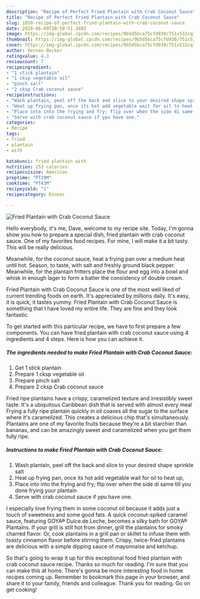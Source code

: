 ```yaml
---
description: "Recipe of Perfect Fried Plantain with Crab Coconut Sauce"
title: "Recipe of Perfect Fried Plantain with Crab Coconut Sauce"
slug: 1850-recipe-of-perfect-fried-plantain-with-crab-coconut-sauce
date: 2020-06-09T20:59:51.340Z
image: https://img-global.cpcdn.com/recipes/9b5d5bca75cfd930/751x532cq70/fried-plantain-with-crab-coconut-sauce-recipe-main-photo.jpg
thumbnail: https://img-global.cpcdn.com/recipes/9b5d5bca75cfd930/751x532cq70/fried-plantain-with-crab-coconut-sauce-recipe-main-photo.jpg
cover: https://img-global.cpcdn.com/recipes/9b5d5bca75cfd930/751x532cq70/fried-plantain-with-crab-coconut-sauce-recipe-main-photo.jpg
author: Vernon Becker
ratingvalue: 4.3
reviewcount: 7
recipeingredient:
- "1 stick plantain"
- "1 cksp vegetable oil"
- "pinch salt"
- "2 cksp Crab coconut sauce"
recipeinstructions:
- "Wash plantain, peel off the back and slice to your desired shape sprinkle salt"
- "Heat up frying pan, once its hot add vegetable wait for oil to heat up,"
- "Place into into the frying and fry; flip over when the side di same till you done frying your plantain"
- "Serve with crab coconut sauce if ypu have one."
categories:
- Recipe
tags:
- fried
- plantain
- with

katakunci: fried plantain with 
nutrition: 253 calories
recipecuisine: American
preptime: "PT29M"
cooktime: "PT43M"
recipeyield: "1"
recipecategory: Dinner

---
```



![Fried Plantain with Crab Coconut Sauce](https://img-global.cpcdn.com/recipes/9b5d5bca75cfd930/751x532cq70/fried-plantain-with-crab-coconut-sauce-recipe-main-photo.jpg)

Hello everybody, it's me, Dave, welcome to my recipe site. Today, I'm gonna show you how to prepare a special dish, fried plantain with crab coconut sauce. One of my favorites food recipes. For mine, I will make it a bit tasty. This will be really delicious.

Meanwhile, for the coconut sauce, heat a frying pan over a medium heat until hot. Season, to taste, with salt and freshly ground black pepper. Meanwhile, for the plantain fritters place the flour and egg into a bowl and whisk in enough lager to form a batter the consistency of double cream.

Fried Plantain with Crab Coconut Sauce is one of the most well liked of current trending foods on earth. It's appreciated by millions daily. It's easy, it is quick, it tastes yummy. Fried Plantain with Crab Coconut Sauce is something that I have loved my entire life. They are fine and they look fantastic.


To get started with this particular recipe, we have to first prepare a few components. You can have fried plantain with crab coconut sauce using 4 ingredients and 4 steps. Here is how you can achieve it.

<!--inarticleads1-->

##### The ingredients needed to make Fried Plantain with Crab Coconut Sauce:

1. Get 1 stick plantain
1. Prepare 1 cksp vegetable oil
1. Prepare pinch salt
1. Prepare 2 cksp Crab coconut sauce


Fried ripe plantains have a crispy, caramelized texture and irresistibly sweet taste. It&#39;s a ubiquitous Caribbean dish that is served with almost every meal Frying a fully ripe plantain quickly in oil coaxes all the sugar to the surface where it&#39;s caramelized. This creates a delicious chip that&#39;s simultaneously. Plantains are one of my favorite fruits because they&#39;re a bit starchier than bananas, and can be amazingly sweet and caramelized when you get them fully ripe. 

<!--inarticleads2-->

##### Instructions to make Fried Plantain with Crab Coconut Sauce:

1. Wash plantain, peel off the back and slice to your desired shape sprinkle salt
1. Heat up frying pan, once its hot add vegetable wait for oil to heat up,
1. Place into into the frying and fry; flip over when the side di same till you done frying your plantain
1. Serve with crab coconut sauce if ypu have one.


I especially love frying them in some coconut oil because it adds just a touch of sweetness and some good fats. A quick coconut-spiked caramel sauce, featuring GOYA® Dulce de Leche, becomes a silky bath for GOYA® Plantains. If your grill is still hot from dinner, grill the plantains for smoky charred flavor. Or, cook plantains in a grill pan or skillet to infuse them with toasty cinnamon flavor before stirring them. Crispy, twice-fried plantains are delicious with a simple dipping sauce of mayonnaise and ketchup. 

So that's going to wrap it up for this exceptional food fried plantain with crab coconut sauce recipe. Thanks so much for reading. I'm sure that you can make this at home. There's gonna be more interesting food in home recipes coming up. Remember to bookmark this page in your browser, and share it to your family, friends and colleague. Thank you for reading. Go on get cooking!
